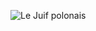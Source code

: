 ![Le Juif polonais](https://upload.wikimedia.org/wikipedia/commons/thumb/2/23/Lewis_Carroll_-_Henry_Holiday_-_Hunting_of_the_Snark_-_Plate_7.jpg/350px-Lewis_Carroll_-_Henry_Holiday_-_Hunting_of_the_Snark_-_Plate_7.jpg)